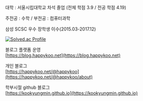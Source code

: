 대학 : 서울시립대학교 차석 졸업 (전체 학점 3.9 / 전공 학점 4.19)

주전공 : 수학 / 부전공 : 컴퓨터과학

삼성 SCSC 우수 장학생 이수(2015.03-2017.12)

[![Solved.ac Profile](http://mazassumnida.wtf/api/v2/generate_badge?boj=gguri4549)](https://solved.ac/gguri4549/)

블로그 플랫폼 운영
<br />
[https://blog.happykoo.net](https://blog.happykoo.net)


개인 블로그
<br />
[https://happykoo.net/@happykoo](https://happykoo.net/@happykoo/about)


학부시절 github 블로그
<br />
[https://kookyungmin.github.io](https://kookyungmin.github.io)
